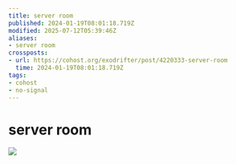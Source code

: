 ```yaml
---
title: server room
published: 2024-01-19T08:01:18.719Z
modified: 2025-07-12T05:39:46Z
aliases:
- server room
crossposts:
- url: https://cohost.org/exodrifter/post/4220333-server-room
  time: 2024-01-19T08:01:18.719Z
tags:
- cohost
- no-signal
---
```


# server room

![](https://vimeo.com/904366266)
